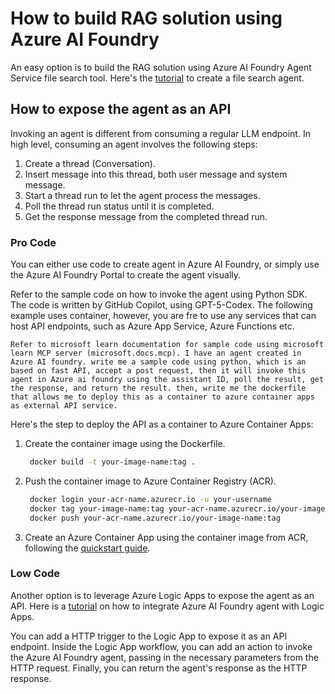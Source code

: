 # How to build RAG solution using Azure AI Foundry
An easy option is to build the RAG solution using Azure AI Foundry Agent Service file search tool. Here's the [tutorial](https://learn.microsoft.com/en-us/azure/ai-foundry/agents/how-to/tools/file-search-agent) to create a file search agent.

## How to expose the agent as an API
Invoking an agent is different from consuming a regular LLM endpoint. In high level, consuming an agent involves the following steps:
1. Create a thread (Conversation).
2. Insert message into this thread, both user message and system message.
3. Start a thread run to let the agent process the messages.
4. Poll the thread run status until it is completed.
5. Get the response message from the completed thread run.

### Pro Code
You can either use code to create agent in Azure AI Foundry, or simply use the Azure AI Foundry Portal to create the agent visually.

Refer to the sample code on how to invoke the agent using Python SDK. The code is written by GitHub Copilot, using GPT-5-Codex. The following example uses container, however, you are fre to use any services that can host API endpoints, such as Azure App Service, Azure Functions etc.

```text
Refer to microsoft learn documentation for sample code using microsoft learn MCP server (microsoft.docs.mcp). I have an agent created in Azure AI foundry. write me a sample code using python, which is an based on fast API, accept a post request, then it will invoke this agent in Azure ai foundry using the assistant ID, poll the result, get the response, and return the result. then, write me the dockerfile that allows me to deploy this as a container to azure container apps as external API service.
```

Here's the step to deploy the API as a container to Azure Container Apps:
1. Create the container image using the Dockerfile.
   ```bash
    docker build -t your-image-name:tag .
    ```
2. Push the container image to Azure Container Registry (ACR).
   ```bash
    docker login your-acr-name.azurecr.io -u your-username
    docker tag your-image-name:tag your-acr-name.azurecr.io/your-image-name:tag
    docker push your-acr-name.azurecr.io/your-image-name:tag
    ```
3. Create an Azure Container App using the container image from ACR, following the [quickstart guide](https://learn.microsoft.com/en-us/azure/container-apps/quickstart-portal).

### Low Code
Another option is to leverage Azure Logic Apps to expose the agent as an API. Here is a [tutorial](https://learn.microsoft.com/en-us/azure/ai-foundry/agents/how-to/triggers) on how to integrate Azure AI Foundry agent with Logic Apps.

You can add a HTTP trigger to the Logic App to expose it as an API endpoint. Inside the Logic App workflow, you can add an action to invoke the Azure AI Foundry agent, passing in the necessary parameters from the HTTP request. Finally, you can return the agent's response as the HTTP response.
